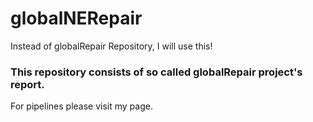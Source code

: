# globalNERepair
Instead of globalRepair Repository, I will use this!

###  This repository consists of so called globalRepair project's report.
For pipelines please visit my page.

